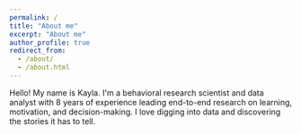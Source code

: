 ```yaml
---
permalink: /
title: "About me"
excerpt: "About me"
author_profile: true
redirect_from:
  - /about/
  - /about.html
---
```


Hello! My name is Kayla. I'm a behavioral research scientist and data analyst with 8 years of experience leading end-to-end research on learning, motivation, and decision-making. I love digging into data and discovering the stories it has to tell.